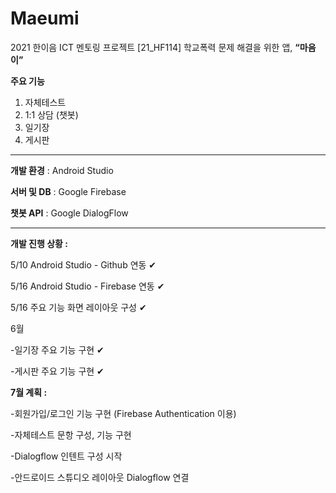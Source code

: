 # Maeumi
2021 한이음 ICT 멘토링 프로젝트
[21_HF114] 학교폭력 문제 해결을 위한 앱, <b>“마음이”</b>

<b>주요 기능</b>
1) 자체테스트
2) 1:1 상담 (챗봇)
3) 일기장
4) 게시판

---
<b>개발 환경</b> : Android Studio

<b>서버 및 DB</b> : Google Firebase

<b>챗봇 API</b> : Google DialogFlow

---
<b>개발 진행 상황 :</b>

5/10 Android Studio - Github 연동 ✔

5/16 Android Studio - Firebase 연동 ✔

5/16 주요 기능 화면 레이아웃 구성 ✔

6월

-일기장 주요 기능 구현 ✔

-게시판 주요 기능 구현 ✔

<b>7월 계획 :</b>

-회원가입/로그인 기능 구현 (Firebase Authentication 이용)

-자체테스트 문항 구성, 기능 구현

-Dialogflow 인텐트 구성 시작

-안드로이드 스튜디오 레이아웃 Dialogflow 연결
